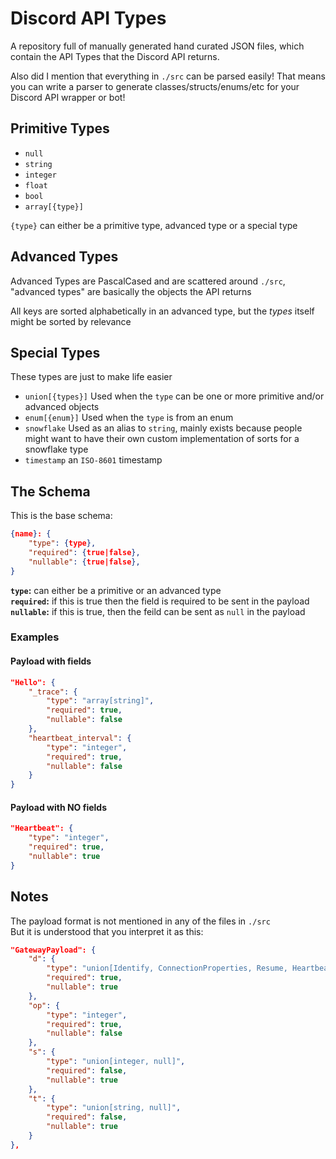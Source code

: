 # Discord API Types

A repository full of manually generated hand curated JSON files, which
contain the API Types that the Discord API returns.

Also did I mention that everything in `./src` can be parsed easily!
That means you can write a parser to generate classes/structs/enums/etc
for your Discord API wrapper or bot!

## Primitive Types

- `null`
- `string`
- `integer`
- `float`
- `bool`
- `array[{type}]`

`{type}` can either be a primitive type, advanced type or a special type

## Advanced Types

Advanced Types are PascalCased and are scattered around `./src`,
"advanced types" are basically the objects the API returns

All keys are sorted alphabetically in an advanced type, but the *types*
itself might be sorted by relevance

## Special Types

These types are just to make life easier

- `union[{types}]` Used when the `type` can be one or more primitive
  and/or advanced objects
- `enum[{enum}]` Used when the `type` is from an enum
- `snowflake` Used as an alias to `string`, mainly exists because people
  might want to have their own custom implementation of sorts for a
  snowflake type
- `timestamp` an `ISO-8601` timestamp

## The Schema

This is the base schema:

```json
{name}: {
    "type": {type},
    "required": {true|false},
    "nullable": {true|false},
}
```

**`type`:** can either be a primitive or an advanced type\
**`required`:** if this is true then the field is required to be sent
in the payload\
**`nullable`:** if this is true, then the feild can be sent as `null`
in the payload

### Examples

#### Payload with fields

```json
"Hello": {
    "_trace": {
        "type": "array[string]",
        "required": true,
        "nullable": false
    },
    "heartbeat_interval": {
        "type": "integer",
        "required": true,
        "nullable": false
    }
}
```

#### Payload with NO fields

```json
"Heartbeat": {
    "type": "integer",
    "required": true,
    "nullable": true
}
```

## Notes

The payload format is not mentioned in any of the files in `./src`\
But it is understood that you interpret it as this:

```json
"GatewayPayload": {
    "d": {
        "type": "union[Identify, ConnectionProperties, Resume, Heartbeat, RequestGuildMembers, UpdateVoiceState, UpdatePresence, Hello, Ready, Resumed, Reconnect, InvalidSession, ChannelCreate, ChannelUpdate, ChannelDelete, ChannelPinsUpdate, ThreadCreate, ThreadUpdate, ThreadDelete, ThreadListSync, ThreadMemberUpdate, ThreadMembersUpdate, GuildCreate, GuildUpdate, GuildDelete, GuildBanAdd, GuildBanRemove, GuildEmojisUpdate, GuildStickersUpdate, GuildIntegrationsUpdate, GuildMemberAdd, GuildMemberRemove, GuildMemberUpdate, GuildMembersChunk, GuildRoleCreate, GuildRoleUpdate, GuildRoleDelete, GuildScheduledEventCreate, GuildScheduledEventUpdate, GuildScheduledEventDelete, GuildScheduledEventUserAdd, GuildScheduledEventUserRemove, IntegrationCreate, IntegrationUpdate, IntegrationDelete, InteractionCreate, InviteCreate, InviteDelete, MessageCreate, MessageUpdate, MessageDelete, MessageDeleteBulk, MessageReactionAdd, MessageReactionRemove, MessageReactionRemoveAll, MessageReactionRemoveEmoji, PresenceUpdate, StageInstanceCreate, StageInstanceDelete, StageInstanceUpdate, TypingStart, UserUpdate, VoiceStateUpdate, VoiceServerUpdate, WebhooksUpdate]",
        "required": true,
        "nullable": true
    },
    "op": {
        "type": "integer",
        "required": true,
        "nullable": false
    },
    "s": {
        "type": "union[integer, null]",
        "required": false,
        "nullable": true
    },
    "t": {
        "type": "union[string, null]",
        "required": false,
        "nullable": true
    }
},
```
